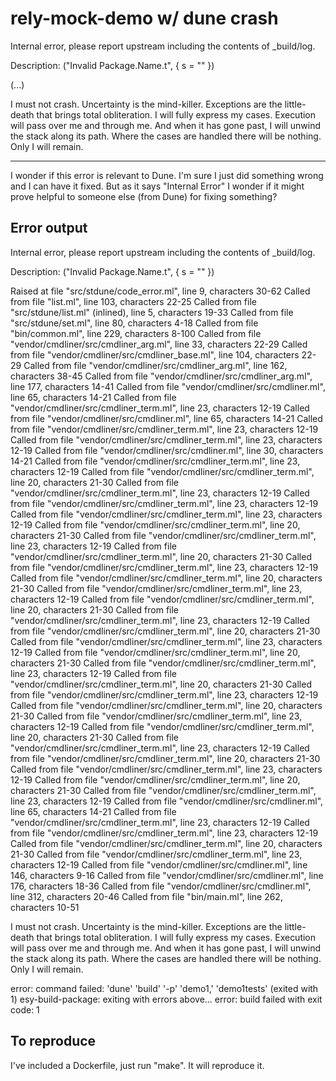 # rely-mock-demo w/ dune crash

Internal error, please report upstream including the contents of _build/log.

Description:
  ("Invalid Package.Name.t", { s = "" })

(...)

I must not crash.  Uncertainty is the mind-killer. Exceptions are the little-death that brings total obliteration.  I will fully express my cases. Execution will pass over me and through me.  And when it has gone past, I will unwind the stack along its path.  Where the cases are handled there will be nothing.  Only I will remain.


---

I wonder if this error is relevant to Dune. I'm sure I just did something wrong and I can have it fixed. But as it says "Internal Error" I wonder if it might prove helpful to someone else (from Dune) for fixing something?

## Error output

Internal error, please report upstream including the contents of _build/log.

Description:
  ("Invalid Package.Name.t", { s = "" })

Raised at file "src/stdune/code_error.ml", line 9, characters 30-62
Called from file "list.ml", line 103, characters 22-25
Called from file "src/stdune/list.ml" (inlined), line 5, characters 19-33
Called from file "src/stdune/set.ml", line 80, characters 4-18
Called from file "bin/common.ml", line 229, characters 8-100
Called from file "vendor/cmdliner/src/cmdliner_arg.ml", line 33, characters
  22-29
Called from file "vendor/cmdliner/src/cmdliner_base.ml", line 104, characters
  22-29
Called from file "vendor/cmdliner/src/cmdliner_arg.ml", line 162, characters
  38-45
Called from file "vendor/cmdliner/src/cmdliner_arg.ml", line 177, characters
  14-41
Called from file "vendor/cmdliner/src/cmdliner.ml", line 65, characters 14-21
Called from file "vendor/cmdliner/src/cmdliner_term.ml", line 23, characters
  12-19
Called from file "vendor/cmdliner/src/cmdliner.ml", line 65, characters 14-21
Called from file "vendor/cmdliner/src/cmdliner_term.ml", line 23, characters
  12-19
Called from file "vendor/cmdliner/src/cmdliner_term.ml", line 23, characters
  12-19
Called from file "vendor/cmdliner/src/cmdliner.ml", line 30, characters 14-21
Called from file "vendor/cmdliner/src/cmdliner_term.ml", line 23, characters
  12-19
Called from file "vendor/cmdliner/src/cmdliner_term.ml", line 20, characters
  21-30
Called from file "vendor/cmdliner/src/cmdliner_term.ml", line 23, characters
  12-19
Called from file "vendor/cmdliner/src/cmdliner_term.ml", line 23, characters
  12-19
Called from file "vendor/cmdliner/src/cmdliner_term.ml", line 23, characters
  12-19
Called from file "vendor/cmdliner/src/cmdliner_term.ml", line 20, characters
  21-30
Called from file "vendor/cmdliner/src/cmdliner_term.ml", line 23, characters
  12-19
Called from file "vendor/cmdliner/src/cmdliner_term.ml", line 20, characters
  21-30
Called from file "vendor/cmdliner/src/cmdliner_term.ml", line 23, characters
  12-19
Called from file "vendor/cmdliner/src/cmdliner_term.ml", line 20, characters
  21-30
Called from file "vendor/cmdliner/src/cmdliner_term.ml", line 23, characters
  12-19
Called from file "vendor/cmdliner/src/cmdliner_term.ml", line 20, characters
  21-30
Called from file "vendor/cmdliner/src/cmdliner_term.ml", line 23, characters
  12-19
Called from file "vendor/cmdliner/src/cmdliner_term.ml", line 20, characters
  21-30
Called from file "vendor/cmdliner/src/cmdliner_term.ml", line 23, characters
  12-19
Called from file "vendor/cmdliner/src/cmdliner_term.ml", line 20, characters
  21-30
Called from file "vendor/cmdliner/src/cmdliner_term.ml", line 23, characters
  12-19
Called from file "vendor/cmdliner/src/cmdliner_term.ml", line 20, characters
  21-30
Called from file "vendor/cmdliner/src/cmdliner_term.ml", line 23, characters
  12-19
Called from file "vendor/cmdliner/src/cmdliner_term.ml", line 20, characters
  21-30
Called from file "vendor/cmdliner/src/cmdliner_term.ml", line 23, characters
  12-19
Called from file "vendor/cmdliner/src/cmdliner_term.ml", line 20, characters
  21-30
Called from file "vendor/cmdliner/src/cmdliner_term.ml", line 23, characters
  12-19
Called from file "vendor/cmdliner/src/cmdliner_term.ml", line 20, characters
  21-30
Called from file "vendor/cmdliner/src/cmdliner_term.ml", line 23, characters
  12-19
Called from file "vendor/cmdliner/src/cmdliner_term.ml", line 20, characters
  21-30
Called from file "vendor/cmdliner/src/cmdliner_term.ml", line 23, characters
  12-19
Called from file "vendor/cmdliner/src/cmdliner.ml", line 65, characters 14-21
Called from file "vendor/cmdliner/src/cmdliner_term.ml", line 23, characters
  12-19
Called from file "vendor/cmdliner/src/cmdliner_term.ml", line 23, characters
  12-19
Called from file "vendor/cmdliner/src/cmdliner_term.ml", line 20, characters
  21-30
Called from file "vendor/cmdliner/src/cmdliner_term.ml", line 23, characters
  12-19
Called from file "vendor/cmdliner/src/cmdliner.ml", line 146, characters 9-16
Called from file "vendor/cmdliner/src/cmdliner.ml", line 176, characters
  18-36
Called from file "vendor/cmdliner/src/cmdliner.ml", line 312, characters
  20-46
Called from file "bin/main.ml", line 262, characters 10-51


I must not crash.  Uncertainty is the mind-killer. Exceptions are the little-death that brings total obliteration.  I will fully express my cases. Execution will pass over me and through me.  And when it has gone past, I will unwind the stack along its path.  Where the cases are handled there will be nothing.  Only I will remain.

error: command failed: 'dune' 'build' '-p' 'demo1,' 'demo1tests' (exited with 1)
esy-build-package: exiting with errors above...
error: build failed with exit code: 1


## To reproduce

I've included a Dockerfile, just run "make". It will reproduce it.
